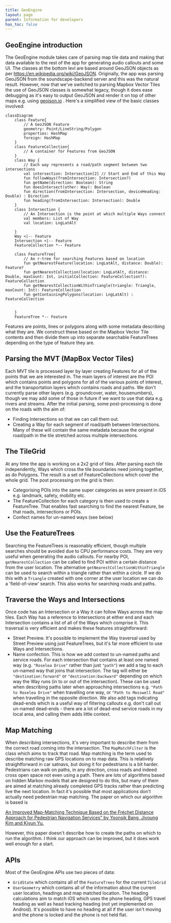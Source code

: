 ```yaml
---
title: GeoEngine
layout: page
parent: Information for developers
has_toc: false
---
```


## GeoEngine introduction
The GeoEngine module takes care of parsing map tile data and making that data available to the rest of the app for generating audio callouts and some UI. The classes at the bottom levl are based around GeoJSON objects as per https://en.wikipedia.org/wiki/GeoJSON. Originally, the app was parsing GeoJSON from the soundscape-backend server and this was the natural result. However, now that we've switched to parsing Mapbox Vector Tiles the use of GeoJSON classes is somewhat legacy, though it does ease debugging as it's easy to output GeoJSON and render it on top of other maps e.g. using [geojson.io](https://geojson.io) . Here's a simplified view of the basic classes involved:

```mermaid
classDiagram
    class Feature{
        // A GeoJSON Feature
        geometry: Point/LineString/Polygon
        properties: HashMap
        foreign: HashMap
    }
    class FeatureCollection{
        // A container for Features from GeoJSON
    }
    class Way {
        // Each way represents a road/path segment between two intersections
        val intersection: Intersection[2] // Start and End of this Way
        fun followWays(fromIntersection: Intersection?)
        fun getName(direction: Boolean): String
        fun doesIntersect(other: Way): Boolean
        fun direction(fromIntersection: Intersection, deviceHeading: Double) : Direction
        fun heading(fromIntersection: Intersection): Double
    }
    class Intersection {
        // An Intersection is the point at which multiple Ways connect
        val members: List of Way
        val location: LngLatAlt

    }
    Way <|-- Feature
    Intersection <|-- Feature
    FeatureCollection *-- Feature

    class FeatureTree{
        // An r-tree for searching Features based on location
        fun getNearestFeature(location: LngLatAlt, distance: Double): Feature?
        fun getNearestCollection(location: LngLatAlt, distance: Double, maxCount: Int, initialCollection: FeatureCollection?): FeatureCollection
        fun getNearestCollectionWithinTriangle(triangle: Triangle, maxCount: Int): FeatureCollection
        fun getContainingPolygons(location: LngLatAlt) : FeatureCollection


    }
    FeatureTree *-- Feature
```

Features are points, lines or polygons along with some metadata describing what they are. We construct these based on the Mapbox Vector Tile contents and then divide them up into separate searchable FeatureTrees depending on the type of feature they are.

## Parsing the MVT (MapBox Vector Tiles)
Each MVT tile is processed layer by layer creating Features for all of the points that we are interested in. The main layers of interest are the POI which contains points and polygons for all of the various points of interest, and the transportation layers which contains roads and paths. We don't currently parse other layers (e.g. groundcover, water, housenumbers), though we may add some of those in future if we want to use that data e.g. rivers and streams.
After the initial parsing, some post-processing is done on the roads with the aim of:

* Finding Intersections so that we can call them out.
* Creating a Way for each segment of road/path between Intersections. Many of these will contain the same metadata because the original road/path in the tile stretched across multiple intersections.

## The TileGrid
At any time the app is working on a 2x2 grid of tiles. After parsing each tile independently, Ways which cross the tile boundaries need joining together, as do Polygons. The result is a set of FeatureCollections which cover the whole grid. The post processing on the grid is then:

* Categorising POIs into the same super categories as were present in iOS e.g. landmark, safety, mobility etc.
* The FeatureCollection for each category is then used to create a FeatureTree. That enables fast searching to find the nearest Feature, be that roads, intersections or POIs.
* Confect names for un-named ways (see below)

## Use the FeatureTrees
Searching the FeatureTrees is reasonably efficient, though multiple searches should be avoided due to CPU performance costs. They are very useful when generating the audio callouts. For nearby POI, `getNearestCollection` can be called to find POI within a certain distance from the user location. The alternative `getNearestCollectionWithinTriangle` can be used to search within a triangle rather than within a circle. If we do this with a `Triangle` created with one corner at the user location we can do a 'field-of-view' search. This also works for searching roads and paths.

## Traverse the Ways and Intersections
Once code has an Intersection or a Way it can follow Ways across the map tiles. Each Way has a reference to Intersections at either end and each Intersection contains a list of all of the Ways which comprise it. This traversal is very efficient and makes these features straightforward:

* Street Preview. It's possible to implement the Way traversal used by Street Preview using just FeatureTrees, but it's far more efficient to use Ways and Intersections.
* Name confection. This is how we add context to un-named paths and service roads. For each intersection that contains at least one named way (e.g. `"Roselea Drive"` rather than just `"path"`) we add a tag to each un-named way that joins that intersection. The tag will either be `"destination:forward"` or `"destination:backward"` depending on which way the Way runs (in to or out of the intersection). These can be used when describing paths later when approaching intersections e.g. `"Path to Roselea Drive"` when travelling one way, or `"Path to Mosswell Road"` when travelling in the opposite direction. We also add tags indicating dead-ends which is a useful way of filtering callouts e.g. don't call out un-named dead-ends - there are a lot of dead-end service roads in my local area, and calling them adds little context.
 
## Map Matching
When describing intersections, it's very important to describe them from the correct road coming into the intersection. The `MapMatchFilter` is the class which aims to track that road. Map matching is the term used to describe matching raw GPS locations on to map data. This is relatively straightforward in car satnavs, but doing it for pedestrians is a bit harder. Pedestrians can walk on paths, in any direction, cross roads and indeed cross open space not even using a path. There are lots of algorithms based on hidden Markov models that are designed to do this, but many of them are aimed at matching already completed GPS tracks rather than predicting live the next location. In fact it's possible that most applications don't actually need pedestrian map matching. The paper on which our algorithm is based is

[An Improved Map-Matching Technique Based on the Fréchet Distance Approach for Pedestrian Navigation Services" by Yoonsik Bang, Jiyoung Kim and Kiyun Yu.](https://pmc.ncbi.nlm.nih.gov/articles/PMC5087552/)

However, this paper doesn't describe how to create the paths on which to run the algorithm. I think our approach can be improved, but it does work well enough for a start.

## APIs
Most of the GeoEngine APIs use two pieces of data:

* `GridState` which contains all of the `FeatureTrees` for the current `TileGrid`
* `UserGeometry` which contains all of the information about the current user location, headings and map matched location. The heading calculations aim to match iOS which uses the phone heading, GPS travel heading as well as head tracking heading (not yet implemented on Android). It's possible to have no heading at all if the user isn't moving and the phone is locked and the phone is not held flat.

